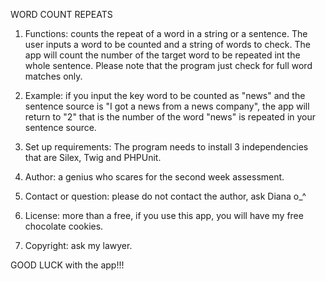 WORD COUNT REPEATS

1. Functions: counts the repeat of a word in a string or a sentence.
The user inputs a word to be counted and a string of words to check.
The app will count the number of the target word to be repeated
int the whole sentence.
Please note that the program just check for full word matches only.

2. Example: if you input the key word to be counted as "news" and the sentence
source is "I got a news from a news company", the app will return to "2" that is
the number of the word "news" is repeated in your sentence source.

3. Set up requirements:
The program needs to install 3 independencies that are Silex, Twig and PHPUnit.


4. Author: a genius who scares for the second week assessment.


5. Contact or question: please do not contact the author, ask Diana o_^

6. License: more than a free, if you use this app, you will have my free chocolate cookies.

7. Copyright: ask my lawyer.

GOOD LUCK with the app!!!
